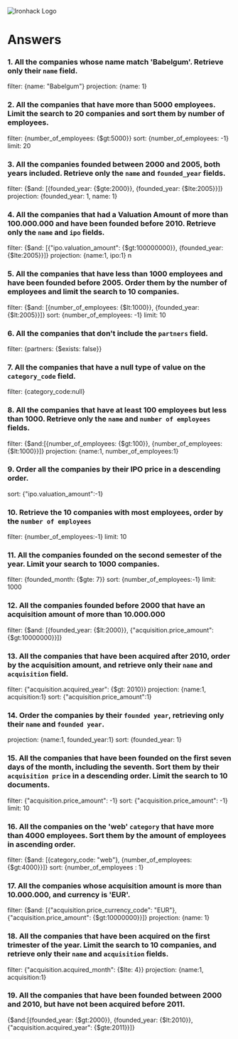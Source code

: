 ![Ironhack Logo](https://i.imgur.com/1QgrNNw.png)

# Answers

### 1. All the companies whose name match 'Babelgum'. Retrieve only their `name` field.

filter: {name: "Babelgum"}
projection: {name: 1}

### 2. All the companies that have more than 5000 employees. Limit the search to 20 companies and sort them by **number of employees**.

filter: {number_of_employees: {$gt:5000}}
sort: {number_of_employees: -1}
limit: 20

### 3. All the companies founded between 2000 and 2005, both years included. Retrieve only the `name` and `founded_year` fields.

filter: {$and: [{founded_year: {$gte:2000}}, {founded_year: {$lte:2005}}]}
projection: {founded_year: 1, name: 1}

### 4. All the companies that had a Valuation Amount of more than 100.000.000 and have been founded before 2010. Retrieve only the `name` and `ipo` fields.

filter: {$and: [{"ipo.valuation_amount": {$gt:100000000}}, {founded_year: {$lte:2005}}]}
projection: {name:1, ipo:1}
n

### 5. All the companies that have less than 1000 employees and have been founded before 2005. Order them by the number of employees and limit the search to 10 companies.

filter: {$and: [{number_of_employees: {$lt:1000}}, {founded_year: {$lt:2005}}]}
sort: {number_of_employees: -1}
limit: 10

### 6. All the companies that don't include the `partners` field.

filter: {partners: {$exists: false}}

### 7. All the companies that have a null type of value on the `category_code` field.

filter: {category_code:null}

### 8. All the companies that have at least 100 employees but less than 1000. Retrieve only the `name` and `number of employees` fields.

filter: {$and:[{number_of_employees: {$gt:100}}, {number_of_employees: {$lt:1000}}]}
projection: {name:1, number_of_employees:1}

### 9. Order all the companies by their IPO price in a descending order.

sort: {"ipo.valuation_amount":-1}

### 10. Retrieve the 10 companies with most employees, order by the `number of employees`

filter: {number_of_employees:-1}
limit: 10

### 11. All the companies founded on the second semester of the year. Limit your search to 1000 companies.

filter: {founded_month: {$gte: 7}}
sort: {number_of_employees:-1}
limit: 1000

### 12. All the companies founded before 2000 that have an acquisition amount of more than 10.000.000

filter: {$and: [{founded_year: {$lt:2000}}, {"acquisition.price_amount": {$gt:10000000}}]}

### 13. All the companies that have been acquired after 2010, order by the acquisition amount, and retrieve only their `name` and `acquisition` field.

filter: {"acquisition.acquired_year": {$gt: 2010}}
projection: {name:1, acquisition:1}
sort: {"acquisition.price_amount":1}

### 14. Order the companies by their `founded year`, retrieving only their `name` and `founded year`.

projection: {name:1, founded_year:1}
sort: {founded_year: 1}

### 15. All the companies that have been founded on the first seven days of the month, including the seventh. Sort them by their `acquisition price` in a descending order. Limit the search to 10 documents.

filter: {"acquisition.price_amount": -1}
sort: {"acquisition.price_amount": -1}
limit: 10

### 16. All the companies on the 'web' `category` that have more than 4000 employees. Sort them by the amount of employees in ascending order.

filter: {$and: [{category_code: "web"}, {number_of_employees: {$gt:4000}}]}
sort: {number_of_employees : 1}

### 17. All the companies whose acquisition amount is more than 10.000.000, and currency is 'EUR'.

filter: {$and: [{"acquisition.price_currency_code": "EUR"}, {"acquisition.price_amount": {$gt:10000000}}]}
projection: {name: 1}

### 18. All the companies that have been acquired on the first trimester of the year. Limit the search to 10 companies, and retrieve only their `name` and `acquisition` fields.

filter: {"acquisition.acquired_month": {$lte: 4}}
projection: {name:1, acquisition:1}

### 19. All the companies that have been founded between 2000 and 2010, but have not been acquired before 2011.

{$and:[{founded_year: {$gt:2000}}, {founded_year: {$lt:2010}}, {"acquisition.acquired_year": {$gte:2011}}]}
